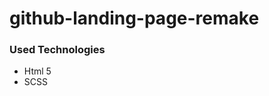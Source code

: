 # github-landing-page-remake

<h3>Used Technologies</h3>

<ul>
    <li>Html 5</li>
    <li>SCSS</li>
</ul>
